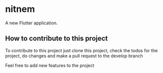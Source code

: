 # nitnem

A new Flutter application.

## How to contribute to this project

To contribute to this project just clone this project, check the todos for the project,
do changes and make a pull request to the develop branch

Feel free to add new features to the project